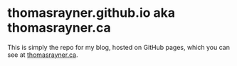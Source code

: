 # thomasrayner.github.io aka thomasrayner.ca

This is simply the repo for my blog, hosted on GitHub pages, which you can see at [thomasrayner.ca](https://thomasrayner.ca).
